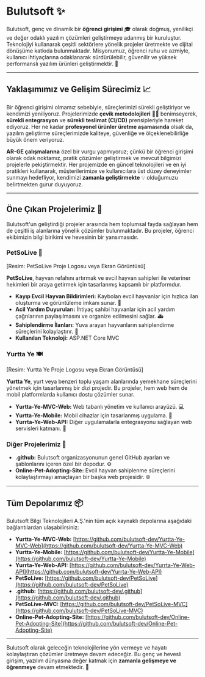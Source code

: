# Bulutsoft ✨

Bulutsoft, genç ve dinamik bir **öğrenci girişimi** 🎓 olarak doğmuş, yenilikçi ve değer odaklı yazılım çözümleri geliştirmeye adanmış bir kuruluştur. Teknolojiyi kullanarak çeşitli sektörlere yönelik projeler üretmekte ve dijital dönüşüme katkıda bulunmaktadır. Misyonumuz, öğrenci ruhu ve azmiyle, kullanıcı ihtiyaçlarına odaklanarak sürdürülebilir, güvenilir ve yüksek performanslı yazılım ürünleri geliştirmektir. 🚀

---

## Yaklaşımımız ve Gelişim Sürecimiz 📈

Bir öğrenci girişimi olmamız sebebiyle, süreçlerimizi sürekli geliştiriyor ve kendimizi yeniliyoruz. Projelerimizde **çevik metodolojileri** 🏃‍♂️ benimseyerek, **sürekli entegrasyon** ve **sürekli teslimat (CI/CD)** prensipleriyle hareket ediyoruz. Her ne kadar **profesyonel ürünler üretme aşamasında** olsak da, yazılım geliştirme süreçlerimizde kaliteye, güvenliğe ve ölçeklenebilirliğe büyük önem veriyoruz.

**AR-GE çalışmalarına** özel bir vurgu yapmıyoruz; çünkü bir öğrenci girişimi olarak odak noktamız, pratik çözümler geliştirmek ve mevcut bilgimizi projelerle pekiştirmektir. Her projemizde en güncel teknolojileri ve en iyi pratikleri kullanarak, müşterilerimize ve kullanıcılara üst düzey deneyimler sunmayı hedefliyor, kendimizi **zamanla geliştirmekte** 💡 olduğumuzu belirtmekten gurur duyuyoruz.

---

## Öne Çıkan Projelerimiz 🌟

Bulutsoft'un geliştirdiği projeler arasında hem toplumsal fayda sağlayan hem de çeşitli iş alanlarına yönelik çözümler bulunmaktadır. Bu projeler, öğrenci ekibimizin bilgi birikimi ve hevesinin bir yansımasıdır.

### PetSoLive 🐾

[Resim: PetSoLive Proje Logosu veya Ekran Görüntüsü]

**PetSoLive**, hayvan refahını artırmak ve evcil hayvan sahipleri ile veteriner hekimleri bir araya getirmek için tasarlanmış kapsamlı bir platformdur.

* **Kayıp Evcil Hayvan Bildirimleri:** Kaybolan evcil hayvanlar için hızlıca ilan oluşturma ve görüntüleme imkanı sunar. 🚨
* **Acil Yardım Duyuruları:** İhtiyaç sahibi hayvanlar için acil yardım çağrılarının paylaşılmasını ve organize edilmesini sağlar. 🚑
* **Sahiplendirme İlanları:** Yuva arayan hayvanların sahiplendirme süreçlerini kolaylaştırır. 🏡
* **Kullanılan Teknoloji:** ASP.NET Core MVC

### Yurtta Ye 🍽️

[Resim: Yurtta Ye Proje Logosu veya Ekran Görüntüsü]

**Yurtta Ye**, yurt veya benzeri toplu yaşam alanlarında yemekhane süreçlerini yönetmek için tasarlanmış bir dizi projedir. Bu projeler, hem web hem de mobil platformlarda kullanıcı dostu çözümler sunar.

* **Yurtta-Ye-MVC-Web:** Web tabanlı yönetim ve kullanıcı arayüzü. 💻
* **Yurtta-Ye-Mobile:** Mobil cihazlar için tasarlanmış uygulama. 📱
* **Yurrta-Ye-Web-API:** Diğer uygulamalarla entegrasyonu sağlayan web servisleri katmanı. 🔗

### Diğer Projelerimiz 📂

* **.github:** Bulutsoft organizasyonunun genel GitHub ayarları ve şablonlarını içeren özel bir depodur. ⚙️
* **Online-Pet-Adopting-Site:** Evcil hayvan sahiplenme süreçlerini kolaylaştırmayı amaçlayan bir başka web projesidir. 🌐

---

## Tüm Depolarımız 📦

Bulutsoft Bilgi Teknolojileri A.Ş.'nin tüm açık kaynaklı depolarına aşağıdaki bağlantılardan ulaşabilirsiniz:

* **Yurtta-Ye-MVC-Web:** [https://github.com/bulutsoft-dev/Yurtta-Ye-MVC-Web](https://github.com/bulutsoft-dev/Yurtta-Ye-MVC-Web)
* **Yurtta-Ye-Mobile:** [https://github.com/bulutsoft-dev/Yurtta-Ye-Mobile](https://github.com/bulutsoft-dev/Yurtta-Ye-Mobile)
* **Yurrta-Ye-Web-API:** [https://github.com/bulutsoft-dev/Yurrta-Ye-Web-API](https://github.com/bulutsoft-dev/Yurrta-Ye-Web-API)
* **PetSoLive:** [https://github.com/bulutsoft-dev/PetSoLive](https://github.com/bulutsoft-dev/PetSoLive)
* **.github:** [https://github.com/bulutsoft-dev/.github](https://github.com/bulutsoft-dev/.github)
* **PetSoLive-MVC:** [https://github.com/bulutsoft-dev/PetSoLive-MVC](https://github.com/bulutsoft-dev/PetSoLive-MVC)
* **Online-Pet-Adopting-Site:** [https://github.com/bulutsoft-dev/Online-Pet-Adopting-Site](https://github.com/bulutsoft-dev/Online-Pet-Adopting-Site)

---

Bulutsoft olarak geleceğin teknolojilerine yön vermeye ve hayatı kolaylaştıran çözümler üretmeye devam edeceğiz. Bu genç ve hevesli girişim, yazılım dünyasına değer katmak için **zamanla gelişmeye ve öğrenmeye** devam etmektedir. 💪

